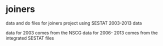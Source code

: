 # joiners
data and do files for joiners project using SESTAT 2003-2013 data

data for 2003 comes from the NSCG 
data for 2006- 2013 comes from the integrated SESTAT files
